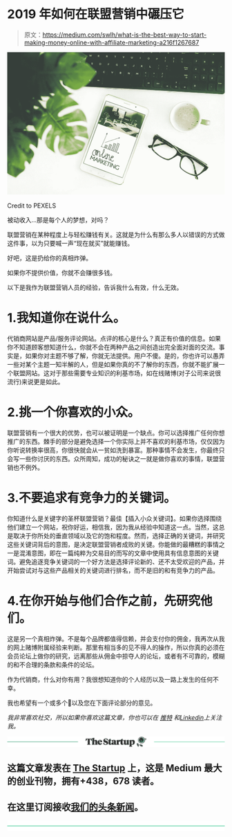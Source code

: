 # 2019 年如何在联盟营销中碾压它

> 原文：<https://medium.com/swlh/what-is-the-best-way-to-start-making-money-online-with-affiliate-marketing-a216f1267687>

![](img/1a1541f50e57d9fa134822f369e305da.png)

Credit to PEXELS

被动收入…那是每个人的梦想，对吗？

联盟营销在某种程度上与轻松赚钱有关。这就是为什么有那么多人以错误的方式做这件事，以为只要喊一声“现在就买”就能赚钱。

好吧，这是扔给你的真相炸弹。

如果你不提供价值，你就不会赚很多钱。

以下是我作为联盟营销人员的经验，告诉我什么有效，什么无效。

# 1.我知道你在说什么。

代销商网站是产品/服务评论网站。点评的核心是什么？真正有价值的信息。如果你不知道顾客想知道什么，你就不会在两种产品之间创造出完全面对面的交流。事实是，如果你对主题不够了解，你就无法提供。用户不傻。是的，你也许可以愚弄一些对某个主题一知半解的人，但是如果你真的不了解你的东西，你就不能扩展一个联盟网站。这对于那些需要专业知识的利基市场，如在线赌博(对子公司来说很流行)来说更是如此。

# 2.挑一个你喜欢的小众。

联盟营销有一个很大的优势，也可以被证明是一个缺点。你可以选择推广任何你想推广的东西。棘手的部分是避免选择一个你实际上并不喜欢的利基市场，仅仅因为你听说转换率很高，你很快就会从一贫如洗到暴富。那种事情不会发生，你最终只会写一些你讨厌的东西。众所周知，成功的秘诀之一就是做你喜欢的事情，联盟营销也不例外。

# 3.不要追求有竞争力的关键词。

你知道什么是关键字的圣杯联盟营销？最佳【插入小众关键词】。如果你选择围绕他们建立一个网站，祝你好运，相信我，因为我从经验中知道这一点。当然，这总是取决于你所处的垂直领域以及它的饱和程度。然而，选择正确的关键词，并研究这些关键词背后的意图，是决定联盟营销者成败的关键。你能做的最糟糕的事情之一是混淆意图，即在一篇纯粹为交易目的而写的文章中使用具有信息意图的关键词。避免追逐竞争关键词的一个好方法是选择评论新的、还不太受欢迎的产品，并开始尝试对与这些产品相关的关键词进行排名，而不是旧的和有竞争力的产品。

# 4.在你开始与他们合作之前，先研究他们。

这是另一个真相炸弹。不是每个品牌都值得信赖，并会支付你的佣金，我再次从我的网上赌博附属经验来判断。那里有相当多的见不得人的操作，所以你真的必须在会员论坛上做你的研究，远离那些从佣金中掠夺人的论坛，或者有不可靠的，模糊的和不合理的条款和条件的论坛。

作为代销商，什么对你有用？我很想知道你的个人经历以及一路上发生的任何不幸。

我也希望有一个或多个👏以及您在下面评论部分的意见。

*我非常喜欢社交，所以如果你喜欢这篇文章，你也可以在* [*推特*](https://twitter.com/alex_galinos?lang=el) *和*[*Linkedin*](https://www.linkedin.com/in/alexgalinos/)*上关注我。*

[![](img/308a8d84fb9b2fab43d66c117fcc4bb4.png)](https://medium.com/swlh)

## 这篇文章发表在 [The Startup](https://medium.com/swlh) 上，这是 Medium 最大的创业刊物，拥有+438，678 读者。

## 在这里订阅接收[我们的头条新闻](https://growthsupply.com/the-startup-newsletter/)。

[![](img/b0164736ea17a63403e660de5dedf91a.png)](https://medium.com/swlh)
